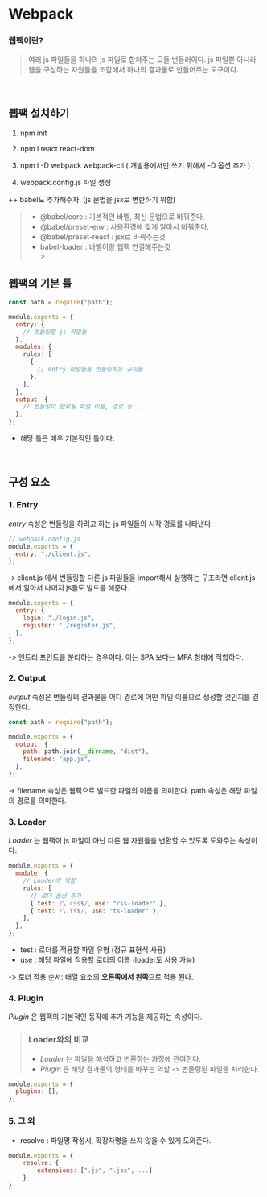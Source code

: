 # Webpack

### 웹팩이란?

> 여러 js 파일들을 하나의 js 파일로 합쳐주는 모듈 번들러이다. js 파일뿐 아니라 웹을 구성하는 자원들을 조합해서 하나의 결과물로 만들어주는 도구이다.

<br />

## 웹팩 설치하기

1. npm init

2. npm i react react-dom

3. npm i -D webpack webpack-cli ( 개발용에서만 쓰기 위해서 -D 옵션 추가 )
4. webpack.config.js 파일 생성

++ babel도 추가해주자. (js 문법을 jsx로 변한하기 위함)

> - @babel/core : 기본적인 바벨, 최신 문법으로 바꿔준다. <br />
> - @babel/preset-env : 사용환경에 맞게 알아서 바꿔준다. <br />
> - @babel/preset-react : jsx로 바꿔주는것 <br/>
> - babel-loader : 바벨이랑 웹팩 연결해주는것 <br/> > <br />

## 웹팩의 기본 틀

```javascript
const path = require("path");

module.exports = {
  entry: {
    // 번들링할 js 파일들
  },
  modules: {
    rules: [
      {
        // entry 파일들을 번들링하는 규칙들
      },
    ],
  },
  output: {
    // 번들링이 완료될 파일 이름, 경로 등...
  },
};
```

- 해당 틀은 매우 기본적인 틀이다.

<br />

## 구성 요소

### 1. <strong>Entry</strong>

_entry_ 속성은 번들링을 하려고 하는 js 파일들의 시작 경로를 나타낸다.

```javascript
// webpack.config.js
module.exports = {
  entry: "./client.js",
};
```

->
client.js 에서 번들링할 다른 js 파일들을 import해서 실행하는 구조라면 client.js 에서 알아서 나머지 js들도 빌드를 해준다.

```javascript
module.exports = {
  entry: {
    login: "./login.js",
    register: "./register.js",
  },
};
```

->
엔트리 포인트를 분리하는 경우이다. 이는 SPA 보다는 MPA 형태에 적합하다.

### <strong>2. Output</strong>

_output_ 속성은 번들링의 결과물을 어디 경로에 어떤 파일 이름으로 생성할 것인지를 결정한다.

```javascript
const path = require("path");

module.exports = {
  output: {
    path: path.join(__dirname, "dist"),
    filename: "app.js",
  },
};
```

-> filename 속성은 웹팩으로 빌드한 파일의 이름을 의미한다. path 속성은 해당 파일의 경로를 의미한다.

### <strong>3. Loader</strong>

_Loader_ 는 웹팩이 js 파일이 아닌 다른 웹 자원들을 변환할 수 있도록 도와주는 속성이다.

```javascript
module.exports = {
  module: {
    // Loader의 역할
    rules: [
      // 로더 옵션 추가
      { test: /\.css$/, use: "css-loader" },
      { test: /\.ts$/, use: "ts-loader" },
    ],
  },
};
```

- test : 로더를 적용할 파일 유형 (정규 표현식 사용)
- use : 해당 파일에 적용할 로더의 이름
  (loader도 사용 가능)

-> 로더 적용 순서: 배열 요소의 <strong> 오른쪽에서 왼쪽</strong>으로 적용 된다.

### <strong>4. Plugin </strong>

_Plugin_ 은 웹팩의 기본적인 동작에 추가 기능을 제공하는 속성이다.

> ### Loader와의 비교 <br>
>
> - _Loader_ 는 파일을 해석하고 변환하는 과정에 관여한다.
> - _Plugin_ 은 해당 결과물의 형태를 바꾸는 역할 -> 번들링된 파일을 처리한다.

```javascript
module.exports = {
  plugins: [],
};
```

### <strong>5. 그 외 </strong>

- resolve : 파일명 작성시, 확장자명을 쓰지 않을 수 있게 도와준다.

```javascript
module.exports = {
    resolve: {
        extensions: [".js", ".jsx", ...]
    }
}
```
